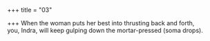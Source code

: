 +++
title = "03"

+++
 When the woman puts her best into thrusting back and forth,  
you, Indra, will keep gulping down the mortar-pressed (soma drops).  
